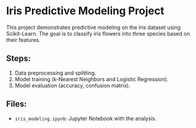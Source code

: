 # Iris Predictive Modeling Project

This project demonstrates predictive modeling on the Iris dataset using Scikit-Learn. The goal is to classify iris flowers into three species based on their features.

## Steps:
1. Data preprocessing and splitting.
2. Model training (k-Nearest Neighbors and Logistic Regression).
3. Model evaluation (accuracy, confusion matrix).

## Files:
- `iris_modeling.ipynb`: Jupyter Notebook with the analysis.
